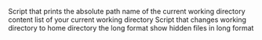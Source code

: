 Script that prints the absolute path name of the current working directory
content list of your current working directory
Script that changes working directory to home directory
the long format
show hidden files in long format
